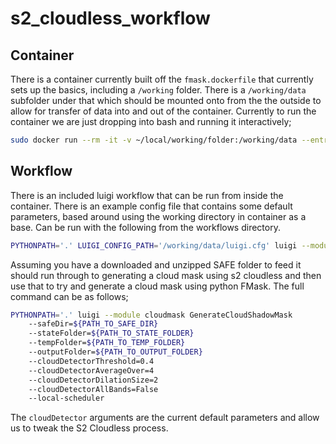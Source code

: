 # s2_cloudless_workflow

## Container

There is a container currently built off the `fmask.dockerfile` that currently sets up the basics, including a `/working` folder. There is a `/working/data` subfolder under that which should be mounted onto from the the outside to allow for transfer of data into and out of the container. Currently to run the container we are just dropping into bash and running it interactively;

```bash
sudo docker run --rm -it -v ~/local/working/folder:/working/data --entrypoint bash cloudmasking:0.0.1
```

## Workflow

There is an included luigi workflow that can be run from inside the container. There is an example config file that contains some default parameters, based around using the working directory in container as a base. Can be run with the following from the workflows directory.

```bash
PYTHONPATH='.' LUIGI_CONFIG_PATH='/working/data/luigi.cfg' luigi --module cloudmask GenerateCloudShadowMask --safeDir=/working/data/S2A_MSIL1C_20240505T110621_N0510_R137_T30UXD_20240505T131002.SAFE --local-scheduler
```

Assuming you have a downloaded and unzipped SAFE folder to feed it should run through to generating a cloud mask using s2 cloudless and then use that to try and generate a cloud mask using python FMask. The full command can be as follows;

```bash
PYTHONPATH='.' luigi --module cloudmask GenerateCloudShadowMask
    --safeDir=${PATH_TO_SAFE_DIR}
    --stateFolder=${PATH_TO_STATE_FOLDER}
    --tempFolder=${PATH_TO_TEMP_FOLDER}
    --outputFolder=${PATH_TO_OUTPUT_FOLDER}
    --cloudDetectorThreshold=0.4
    --cloudDetectorAverageOver=4
    --cloudDetectorDilationSize=2
    --cloudDetectorAllBands=False
    --local-scheduler
```

The `cloudDetector` arguments are the current default parameters and allow us to tweak the S2 Cloudless process.
